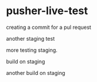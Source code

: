 # pusher-live-test

creating a commit for a pul request




another staging test



more testing staging.

build on staging

another build on staging
